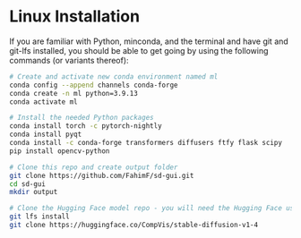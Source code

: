 # Linux Installation

If you are familiar with Python, minconda, and the terminal and have git and git-lfs installed, you should be able to get going by using the following commands (or variants thereof):

```bash
# Create and activate new conda environment named ml
conda config --append channels conda-forge
conda create -n ml python=3.9.13
conda activate ml

# Install the needed Python packages
conda install torch -c pytorch-nightly
conda install pyqt
conda install -c conda-forge transformers diffusers ftfy flask scipy
pip install opencv-python

# Clone this repo and create output folder
git clone https://github.com/FahimF/sd-gui.git
cd sd-gui
mkdir output

# Clone the Hugging Face model repo - you will need the Hugging Face user and password for this step
git lfs install
git clone https://huggingface.co/CompVis/stable-diffusion-v1-4
```

